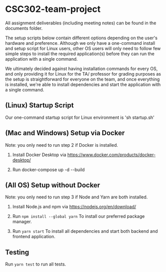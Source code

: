 # CSC302-team-project

All assignment deliverables (including meeting notes) can be found in the documents folder.

The setup scripts below contain different options depending on the user's hardware and preference.
Although we only have a one-command install and setup script for Linux users, other OS users will only need to follow few simple steps to install the required application(s) before they can run the application with a single command.

We ultimately decided against having installation commands for every OS, and only providing it for Linux for the TA/ professor for grading purposes as the setup is straightforward for everyone on the team, and once everything is installed, we're able to install dependencies and start the application with a single command.

## (Linux) Startup Script 

Our one-command startup script for Linux environment is 'sh startup.sh'

## (Mac and Windows) Setup via Docker

Note: you only need to run step 2 if Docker is installed.

1. Install Docker Desktop via https://www.docker.com/products/docker-desktop/

2. Run docker-compose up -d --build

## (All OS) Setup without Docker

Note: you only need to run step 3 if Node and Yarn are both installed.

1. Install Node.js and npm via https://nodejs.org/en/download/

2. Run `npm install --global yarn`
To install our preferred package manager.

3. Run `yarn start`
To install all dependencies and start both backend and frontend application.


## Testing

Run `yarn test` to run all tests.